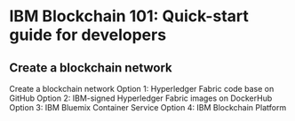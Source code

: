 # IBM Blockchain 101: Quick-start guide for developers

## Create a blockchain network

Create a blockchain network
Option 1: Hyperledger Fabric code base on GitHub
Option 2: IBM-signed Hyperledger Fabric images on DockerHub
Option 3: IBM Bluemix Container Service
Option 4: IBM Blockchain Platform
